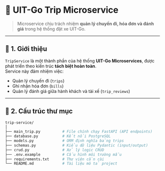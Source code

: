 # 🚗 UIT-Go Trip Microservice

> Microservice chịu trách nhiệm **quản lý chuyến đi, hóa đơn và đánh giá** trong hệ thống đặt xe UIT-Go.

---

## 📘 1. Giới thiệu

`TripService` là một thành phần của hệ thống **UIT-Go Microservices**, được phát triển theo kiến trúc **tách biệt hoàn toàn**.  
Service này đảm nhiệm việc:
- Quản lý chuyến đi (`trips`)
- Ghi nhận hóa đơn (`bills`)
- Quản lý đánh giá giữa hành khách và tài xế (`trip_reviews`)

---

## 🧱 2. Cấu trúc thư mục

```bash
trip-service/
│
├── main_trip.py          # File chính chạy FastAPI (API endpoints)
├── database.py           # Kết nối PostgreSQL
├── models.py             # ORM định nghĩa bảng trips
├── schemas.py            # Kiểu dữ liệu Pydantic (input/output)
├── crud.py               # Xử lý logic CRUD
├── .env.example          # Cấu hình môi trường mẫu
├── requirements.txt      # Thư viện cần cài
└── README.md             # Tài liệu mô tả project
